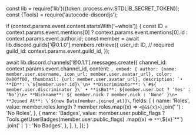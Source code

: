 const lib = require('lib')({token: process.env.STDLIB_SECRET_TOKEN});
const {Tools} = require('autocode-discordjs');

if (context.params.event.content.startsWith('~whois')) {
  const ID = context.params.event.mentions[0]
    ? context.params.event.mentions[0].id
    : context.params.event.author.id;
  const member = await lib.discord.guilds['@0.1.0'].members.retrieve({
    user_id: ID, // required
    guild_id: context.params.event.guild_id,
  });

  await lib.discord.channels['@0.1.1'].messages.create({
    channel_id: context.params.event.channel_id,
    content: ``,
    embed: {
      author: {name: member.user.username, icon_url: member.user.avatar_url},
      color: 0x00ff00,
      thumbnail: {url: member.user.avatar_url},
      description: `• **ID**: \`${member.user.id}\`\n• **Discriminator**: \`#${
        member.user.discriminator
      }\`
      • **isBot**: ${member.user.bot ? 'Yes' : 'No'}\n• **Nickname**: ${
        member.nick ? member.nick : 'None'
      }\n• **Joined At**: \`${new Date(member.joined_at)}\``,
      fields: [
        {
          name: 'Roles',
          value: member.roles.length
            ? member.roles.map((x) => `<@&${x}>`).join(' ')
            : 'No Roles',
        },
        {
          name: 'Badges',
          value: member.user.public_flags
            ? Tools.getUserBadges(member.user.public_flags)
                .map((x) => `**\`${x}\`**`)
                .join(' | ')
            : 'No Badges',
        },
      ],
    },
  });
}
